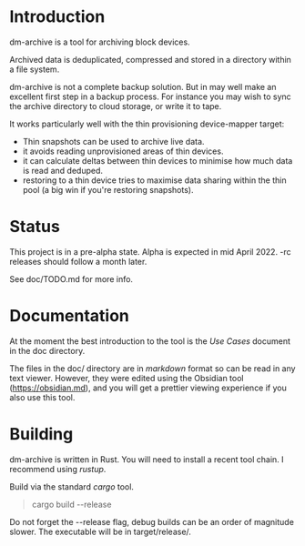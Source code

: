 # Introduction

dm-archive is a tool for archiving block devices.

Archived data is deduplicated, compressed and stored in a directory
within a file system.

dm-archive is not a complete backup solution.  But in may well make an
excellent first step in a backup process.  For instance you may wish to
sync the archive directory to cloud storage, or write it to tape.

It works particularly well with the thin provisioning device-mapper
target:

- Thin snapshots can be used to archive live data.
- it avoids reading unprovisioned areas of thin devices.
- it can calculate deltas between thin devices to minimise how much data is read and deduped.
- restoring to a thin device tries to maximise data sharing within the thin pool
  (a big win if you're restoring snapshots).

# Status

This project is in a pre-alpha state.  Alpha is expected in mid April
2022.  -rc releases should follow a month later.

See doc/TODO.md for more info.

# Documentation

At the moment the best introduction to the tool is the *Use Cases*
document in the doc directory.

The files in the doc/ directory are in *markdown* format so can be read
in any text viewer.  However, they were edited using the Obsidian tool
(https://obsidian.md), and you will get a prettier viewing experience if you
also use this tool.

# Building

dm-archive is written in Rust.  You will need to install a recent
tool chain.  I recommend using *rustup*.

Build via the standard *cargo* tool.

> cargo build --release

Do not forget the --release flag, debug builds can be an order of
magnitude slower.  The executable will be in target/release/.
